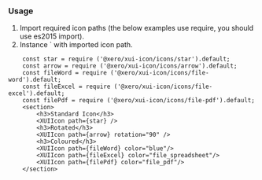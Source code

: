 ### Usage

1. Import required icon paths (the below examples use require, you should use es2015 import).
2. Instance `<XUIIcon /> with imported icon path.

```
	const star = require ('@xero/xui-icon/icons/star').default;
	const arrow = require ('@xero/xui-icon/icons/arrow').default;
	const fileWord = require ('@xero/xui-icon/icons/file-word').default;
	const fileExcel = require ('@xero/xui-icon/icons/file-excel').default;
	const filePdf = require ('@xero/xui-icon/icons/file-pdf').default;
	<section>
		<h3>Standard Icon</h3>
		<XUIIcon path={star} />
		<h3>Rotated</h3>
		<XUIIcon path={arrow} rotation="90" />
		<h3>Coloured</h3>
		<XUIIcon path={fileWord} color="blue"/>
		<XUIIcon path={fileExcel} color="file_spreadsheet"/>
		<XUIIcon path={filePdf} color="file_pdf"/>
	</section>
```
